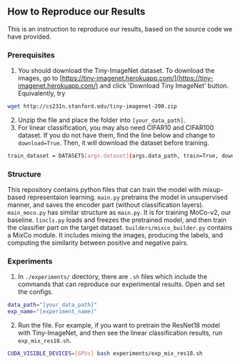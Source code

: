 ## How to Reproduce our Results

This is an instruction to reproduce our results, based on the source code we have provided.

### Prerequisites

1. You should download the Tiny-ImageNet dataset. To download the images, go to [https://tiny-imagenet.herokuapp.com/](https://tiny-imagenet.herokuapp.com/) and click 'Download Tiny ImageNet' button. Equivalently, try
```sh
wget http://cs231n.stanford.edu/tiny-imagenet-200.zip 
```
2. Unzip the file and place the folder into `[your_data_path]`.
3. For linear classification, you may also need CIFAR10 and CIFAR100 dataset. If you do not have them, find the line below and change to `download=True`. Then, it will download the dataset before training.
```sh
train_dataset = DATASETS[args.dataset](args.data_path, train=True, download=False, transform=train_transform)
``` 

### Structure
This repository contains python files that can train the model with mixup-based representaion learning.
`main.py` pretrains the model in unsupervised manner, and saves the encoder part (without classification layers). 
`main_moco.py` has similar structure as `main.py`. It is for training MoCo-v2, our baseline.
`lincls.py` loads and freezes the pretrained model, and then train the classifier part on the target dataset.
`builders/mixco_builder.py` contains a MixCo module. It includes mixing the images, producing the labels, and computing the similarity between positive and negative pairs.

### Experiments

1. In `./experiments/` directory, there are `.sh` files which include the commands that can reproduce our experimental results. Open and set the configs.
```sh
data_path="[your_data_path]"
exp_name="[experiment_name]"
```
2. Run the file. For example, if you want to pretrain the ResNet18 model with Tiny-ImageNet, and then see the linear classification results, run `exp_mix_res18.sh`.
```sh
CUDA_VISIBLE_DEVICES=[GPUs] bash experiments/exp_mix_res18.sh
```

